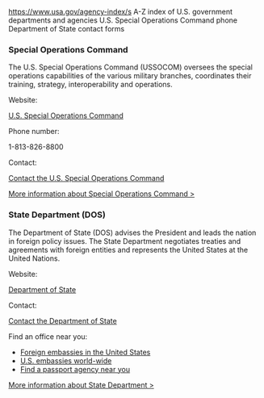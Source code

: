 

https://www.usa.gov/agency-index/s
A-Z index of U.S. government departments and agencies
U.S. Special Operations Command phone
Department of State contact forms

### Special Operations Command

The U.S. Special Operations Command (USSOCOM) oversees the special operations capabilities of the various military branches, coordinates their training, strategy, interoperability and operations.

Website:

[U.S. Special Operations Command](https://www.socom.mil/)

Phone number:

1-813-826-8800

Contact:

[Contact the U.S. Special Operations Command](https://www.socom.mil/contact)

[More information about Special Operations Command >](https://www.usa.gov/agencies/u-s-special-operations-command)

### State Department (DOS)

The Department of State (DOS) advises the President and leads the nation in foreign policy issues. The State Department negotiates treaties and agreements with foreign entities and represents the United States at the United Nations.

Website:

[Department of State](https://www.state.gov/)

Contact:

[Contact the Department of State](https://register.state.gov/contactus/contactusform)

Find an office near you:

* [Foreign embassies in the United States](https://travel.state.gov/content/travel/en/consularnotification/ConsularNotificationandAccess.html)
* [U.S. embassies world-wide](https://www.usembassy.gov/)
* [Find a passport agency near you](https://travel.state.gov/content/travel/en/passports/get-fast/passport-agencies.html)

[More information about State Department >](https://www.usa.gov/agencies/u-s-department-of-state)
